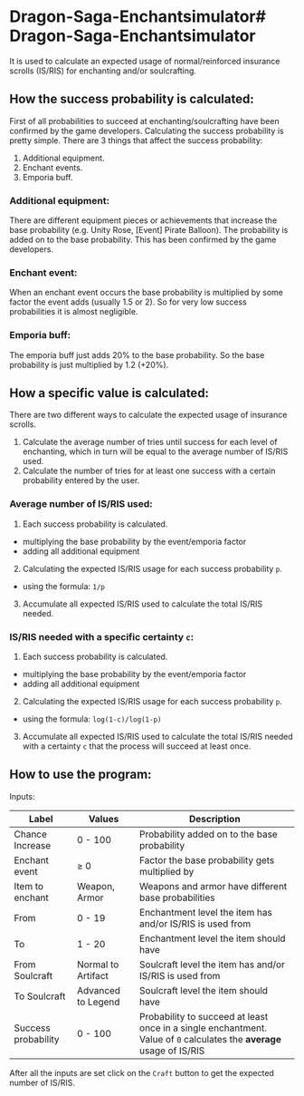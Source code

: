 # Dragon-Saga-Enchantsimulator# Dragon-Saga-Enchantsimulator

It is used to calculate an expected usage of normal/reinforced insurance scrolls (IS/RIS) for enchanting and/or soulcrafting.

## How the success probability is calculated:

First of all probabilities to succeed at enchanting/soulcrafting have been confirmed by the game developers.
Calculating the success probability is pretty simple. There are 3 things that affect the success probability:

1.  Additional equipment.
2.  Enchant events.
3.  Emporia buff.

### Additional equipment:

There are different equipment pieces or achievements that increase the base probability (e.g. Unity Rose, [Event] Pirate Balloon). The probability is added on to the base probability. This has been confirmed by the game developers.

### Enchant event:

When an enchant event occurs the base probability is multiplied by some factor the event adds (usually 1.5 or 2). So for very low success probabilities it is almost negligible.

### Emporia buff:

The emporia buff just adds 20% to the base probability. So the base probability is just multiplied by 1.2 (+20%).

## How a specific value is calculated:

There are two different ways to calculate the expected usage of insurance scrolls.

1.  Calculate the average number of tries until success for each level of enchanting, which in turn will be equal to the average number of IS/RIS used.
2.  Calculate the number of tries for at least one success with a certain probability entered by the user.

### Average number of IS/RIS used:

1.  Each success probability is calculated.

* multiplying the base probability by the event/emporia factor
* adding all additional equipment

2.  Calculating the expected IS/RIS usage for each success probability `p`.

* using the formula: `1/p`

3.  Accumulate all expected IS/RIS used to calculate the total IS/RIS needed.

### IS/RIS needed with a specific certainty `c`:

1.  Each success probability is calculated.

* multiplying the base probability by the event/emporia factor
* adding all additional equipment

2.  Calculating the expected IS/RIS usage for each success probability `p`.

* using the formula: `log(1-c)/log(1-p)`

3.  Accumulate all expected IS/RIS used to calculate the total IS/RIS needed with a certainty `c` that the process will succeed at least once.

## How to use the program:

Inputs:

| Label               | Values             | Description                                                                                                           |
| ------------------- | ------------------ | --------------------------------------------------------------------------------------------------------------------- |
| Chance Increase     | 0 - 100            | Probability added on to the base probability                                                                          |
| Enchant event       | ≥ 0                | Factor the base probability gets multiplied by                                                                        |
| Item to enchant     | Weapon, Armor      | Weapons and armor have different base probabilities                                                                   |
| From                | 0 - 19             | Enchantment level the item has and/or IS/RIS is used from                                                             |
| To                  | 1 - 20             | Enchantment level the item should have                                                                                |
| From Soulcraft      | Normal to Artifact | Soulcraft level the item has and/or IS/RIS is used from                                                               |
| To Soulcraft        | Advanced to Legend | Soulcraft level the item should have                                                                                  |
| Success probability | 0 - 100            | Probability to succeed at least once in a single enchantment. Value of `0` calculates the **average** usage of IS/RIS |

After all the inputs are set click on the `Craft` button to get the expected number of IS/RIS.
